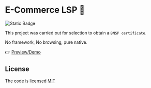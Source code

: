 # E-Commerce LSP 🛒

![Static Badge](https://img.shields.io/badge/license-MIT-brightgreen?label=LICENSE)

This project was carried out for selection to obtain a `BNSP certificate`.

No framework, No browsing, pure native.

👉 [Preview/Demo](https://mastodon.social/@adityawarman/111090402661200830)

## License

The code is licensed [MIT](LICENSE)
